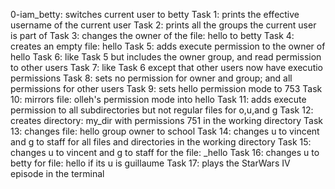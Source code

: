0-iam_betty: switches current user to betty
Task 1: prints the effective username of the current user
Task 2: prints all the groups the current user is part of
Task 3: changes the owner of the file: hello to betty
Task 4: creates an empty file: hello
Task 5: adds execute permission to the owner of hello
Task 6: like Task 5 but includes the owner group, and read permission  to other users
Task 7: like Task 6 except that other users now have executio permissions
Task 8: sets no permission for owner and group; and all permissions for other users
Task 9: sets hello permission mode to 753
Task 10: mirrors file: olleh's permission mode into hello
Task 11: adds execute permission to all subdirectories but not regular files for o,u,and g
Task 12: creates directory: my_dir with permissions 751 in the working directory
Task 13: changes file: hello group owner to school
Task 14: changes u to vincent and g to staff for all files and directories in the working directory
Task 15: changes u to vincent and g to staff for the file: _hello
Task 16: changes u to betty for file: hello if its u is guillaume
Task 17: plays the StarWars IV episode in the terminal
